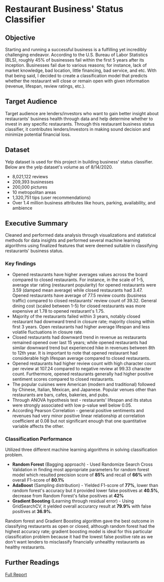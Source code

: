 # Restaurant Business' Status Classifier
## Objective
Starting and running a successful business is a fulfilling yet incredibly challenging endeavor. According to the U.S. Bureau of Labor Statistics (BLS), roughly 45% of businesses fail within the first 5 years after its inception. Businesses fail due to various reasons; for instance, lack of market knowledge, bad location, little financing, bad service, and etc. With that being said, I decided to create a classification model that predicts whether the restaurant will close or remain open with given information (revenue, lifespan, review ratings, etc.).

## Target Audience
Target audience are lenders/investors who want to gain better insight about restaurants' business health through data and help determine whether to invest in any specific restaurants. Through this restaurant business status classifier, it contributes lenders/investors in making sound decision and minimize potential financial loss.

## Dataset
Yelp dataset is used for this project in building business' status classifier. Below are the yelp dataset's volume as of 8/14/2020.
- 8,021,122 reviews
- 209,393 businesses
- 200,000 pictures
- 10 metropolitan areas
- 1,320,751 tips (user recommendations)
- Over 1.4 million business attributes like hours, parking, availability, and ambience

## Executive Summary
Cleaned and performed data analysis through visualizations and statistical methods for data insights and performed several machine learning algorithms using finalized features that were deemed suitable in classifying restaurants' business status.

### Key findings
- Opened restaurants have higher averages values across the board compared to closed restaurants. For instance, in the scale of 1-5, average star rating (restaurant popularity) for opened restaurants were 3.59 (damped mean average) while closed restaurants had 3.47. Opened restaurants have average of 77.5 review counts (business traffic) compared to closed restaurants' review count of 39.32. General dining cost (scaled between 1-5) for closed restaurants was more expensive at 1.78 to opened restaurant's 1.75.
- Majority of the restaurants failed within 3 years, notably closed restaurant had downward trend in closure rate; majority closing within first 3 years. Open restaurants had higher average lifespan and less volatile fluctuations in closure rate.
- Closed restaurants had downward trend in revenue as restaurants remained opened over last 15 years; while opened restaurants had similar downward trend but experienced hike in revenues between 8th to 12th year. It is important to note that opened restaurant had considerable high lifespan average compared to closed restaurants.
- Opened restaurants had higher review count with high character count per review at 107.24 compared to negative review at 99.33 character count. Furthermore, opened restaurants generally had higher positive sentiment scores compared to closed restaurants.
- The popular cuisines were American (modern and traditional) followed by Chinese, Italian, Mexican, and Japanese. Popular venues other than restaurants are bars, cafes, bakeries, and pubs.
- Through ANOVA hypothesis test - restaurants' lifespan and its status were strongly associated with low p-value well below 0.05.
- According Pearson Correlation - general positive sentiments and revenues had very minor positive linear relationship at correlation coefficient at 0.08 but not significant enough that one quantitative variable affects the other.

### Classification Performance
Utilized three different machine learning algorithms in solving classification problem.
- **Random Forest** (Bagging approach) - Used Randomize Search Cross Validation in finding most appropriate parameters for random forest model which resulted precision score of **85%** and recall of **66%** with overall F1-score of **80.1%**
- **AdaBoost** (Sampling distribution) - Yielded F1-score of **77%**, lower than random forest's accuracy but it provided lower false positives at **40.5%**, decrease from Random Forest's false positives at **42%**
- **Gradient Boosting** (Learning through residual error) - Using GridSearchCV, it yielded overall accurarcy result at **79.9%** with false positives at **36.9%**.

Random forest and Gradient Boosting algorithm gave the best outcome in classifying restaurants as open or closed, although random forest had the highest accuracy rate; gradient boosting model is ideal for this particular classification problem because it had the lowest false positive rate as we don't want lenders to misclassify financially unhealthy restaurants as healthy restaurants.

## Further Readings
[Full Report](https://github.com/Suykim21/restaurant_business_status_classifier/blob/main/reports/capstone_one_report.pdf)

